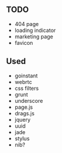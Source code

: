 ## TODO

  * 404 page
  * loading indicator
  * marketing page
  * favicon


## Used

  * goinstant
  * webrtc
  * css filters
  * grunt
  * underscore
  * page.js
  * drags.js
  * jquery
  * uuid
  * jade
  * stylus
  * nib?  